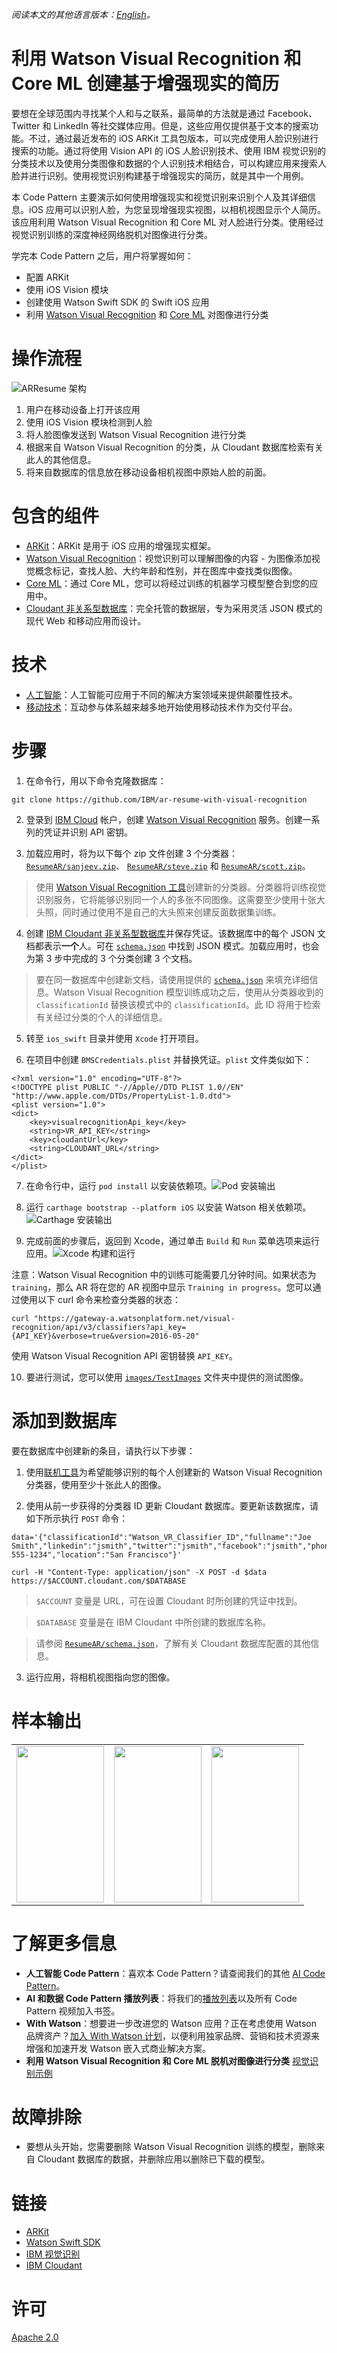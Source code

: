 *阅读本文的其他语言版本：[English](README.md)。*
# 利用 Watson Visual Recognition 和 Core ML 创建基于增强现实的简历

要想在全球范围内寻找某个人和与之联系，最简单的方法就是通过 Facebook、Twitter 和 LinkedIn 等社交媒体应用。但是，这些应用仅提供基于文本的搜索功能。不过，通过最近发布的 iOS ARKit 工具包版本，可以完成使用人脸识别进行搜索的功能。通过将使用 Vision API 的 iOS 人脸识别技术、使用 IBM 视觉识别的分类技术以及使用分类图像和数据的个人识别技术相结合，可以构建应用来搜索人脸并进行识别。使用视觉识别构建基于增强现实的简历，就是其中一个用例。

本 Code Pattern 主要演示如何使用增强现实和视觉识别来识别个人及其详细信息。iOS 应用可以识别人脸，为您呈现增强现实视图，以相机视图显示个人简历。该应用利用 Watson Visual Recognition 和 Core ML 对人脸进行分类。使用经过视觉识别训练的深度神经网络脱机对图像进行分类。

学完本 Code Pattern 之后，用户将掌握如何：

* 配置 ARKit
* 使用 iOS Vision 模块
* 创建使用 Watson Swift SDK 的 Swift iOS 应用
* 利用 [Watson Visual Recognition](https://www.ibm.com/watson/services/visual-recognition/) 和 [Core ML](https://developer.apple.com/machine-learning/) 对图像进行分类

# 操作流程
![ARResume 架构](images/architecture.png)

1. 用户在移动设备上打开该应用
2. 使用 iOS Vision 模块检测到人脸
3. 将人脸图像发送到 Watson Visual Recognition 进行分类
4. 根据来自 Watson Visual Recognition 的分类，从 Cloudant 数据库检索有关此人的其他信息。
5. 将来自数据库的信息放在移动设备相机视图中原始人脸的前面。

# 包含的组件

* [ARKit](https://developer.apple.com/arkit/)：ARKit 是用于 iOS 应用的增强现实框架。
* [Watson Visual Recognition](https://www.ibm.com/watson/developercloud/visual-recognition.html)：视觉识别可以理解图像的内容 - 为图像添加视觉概念标记，查找人脸、大约年龄和性别，并在图库中查找类似图像。
* [Core ML](https://developer.apple.com/documentation/coreml)：通过 Core ML，您可以将经过训练的机器学习模型整合到您的应用中。
* [Cloudant 非关系型数据库](https://console.ng.bluemix.net/catalog/services/cloudant-nosql-db)：完全托管的数据层，专为采用灵活 JSON 模式的现代 Web 和移动应用而设计。

# 技术

* [人工智能](https://medium.com/ibm-data-science-experience)：人工智能可应用于不同的解决方案领域来提供颠覆性技术。
* [移动技术](https://mobilefirstplatform.ibmcloud.com/)：互动参与体系越来越多地开始使用移动技术作为交付平台。

# 步骤

1. 在命令行，用以下命令克隆数据库：
```
git clone https://github.com/IBM/ar-resume-with-visual-recognition
```

2. 登录到 [IBM Cloud](http://bluemix.net/) 帐户，创建 [Watson Visual Recognition](https://console.bluemix.net/catalog/services/visual-recognition) 服务。创建一系列的凭证并识别 API 密钥。

3. 加载应用时，将为以下每个 zip 文件创建 3 个分类器：[`ResumeAR/sanjeev.zip`](ResumeAR/sanjeev.zip)、 [`ResumeAR/steve.zip`](ResumeAR/steve.zip) 和 [`ResumeAR/scott.zip`](ResumeAR/scott.zip)。
> 使用 [Watson Visual Recognition 工具](https://watson-visual-recognition.ng.bluemix.net/)创建新的分类器。分类器将训练视觉识别服务，它将能够识别同一个人的多张不同图像。这需要至少使用十张大头照，同时通过使用不是自己的大头照来创建反面数据集训练。

4. 创建 [IBM Cloudant 非关系型数据库](https://console.bluemix.net/catalog/services/cloudant-nosql-db)并保存凭证。该数据库中的每个 JSON 文档都表示**一个**人。可在 [`schema.json`](ResumeAR/schema.json) 中找到 JSON 模式。加载应用时，也会为第 3 步中完成的 3 个分类创建 3 个文档。 
> 要在同一数据库中创建新文档，请使用提供的 [`schema.json`](ResumeAR/schema.json) 来填充详细信息。Watson Visual Recognition 模型训练成功之后，使用从分类器收到的 `classificationId` 替换该模式中的 `classificationId`。此 ID 将用于检索有关经过分类的个人的详细信息。

5. 转至 `ios_swift` 目录并使用 `Xcode` 打开项目。

6. 在项目中创建 `BMSCredentials.plist` 并替换凭证。`plist` 文件类似如下：
```
<?xml version="1.0" encoding="UTF-8"?>
<!DOCTYPE plist PUBLIC "-//Apple//DTD PLIST 1.0//EN" "http://www.apple.com/DTDs/PropertyList-1.0.dtd">
<plist version="1.0">
<dict>
	<key>visualrecognitionApi_key</key>
	<string>VR_API_KEY</string>
	<key>cloudantUrl</key>
	<string>CLOUDANT_URL</string>	
</dict>
</plist>
```

7. 在命令行中，运行 `pod install` 以安装依赖项。![Pod 安装输出](images/pod-install-output.png)

8. 运行 `carthage bootstrap --platform iOS` 以安装 Watson 相关依赖项。![Carthage 安装输出](images/carthage-output.png)

9. 完成前面的步骤后，返回到 Xcode，通过单击 `Build` 和 `Run` 菜单选项来运行应用。![Xcode 构建和运行](images/build-and-run.png)

注意：Watson Visual Recognition 中的训练可能需要几分钟时间。如果状态为 `training`，那么 AR 将在您的 AR 视图中显示 `Training in progress`。您可以通过使用以下 curl 命令来检查分类器的状态：

```
curl "https://gateway-a.watsonplatform.net/visual-recognition/api/v3/classifiers?api_key={API_KEY}&verbose=true&version=2016-05-20"
```

使用 Watson Visual Recognition API 密钥替换 `API_KEY`。

10. 要进行测试，您可以使用 [`images/TestImages`](images/TestImages) 文件夹中提供的测试图像。

# 添加到数据库

要在数据库中创建新的条目，请执行以下步骤： 

1. 使用[联机工具](https://watson-visual-recognition.ng.bluemix.net/)为希望能够识别的每个人创建新的 Watson Visual Recognition 分类器，使用至少十张此人的图像。

2. 使用从前一步获得的分类器 ID 更新 Cloudant 数据库。要更新该数据库，请如下所示执行 `POST` 命令：

```
data='{"classificationId":"Watson_VR_Classifier_ID","fullname":"Joe Smith","linkedin":"jsmith","twitter":"jsmith","facebook":"jsmith","phone":"512-555-1234","location":"San Francisco"}'

curl -H "Content-Type: application/json" -X POST -d $data https://$ACCOUNT.cloudant.com/$DATABASE
```

> `$ACCOUNT` 变量是 URL，可在设置 Cloudant 时所创建的凭证中找到。

> `$DATABASE` 变量是在 IBM Cloudant 中所创建的数据库名称。

> 请参阅 [`ResumeAR/schema.json`](ResumeAR/schema.json)，了解有关 Cloudant 数据库配置的其他信息。

3. 运行应用，将相机视图指向您的图像。

# 样本输出

| | | |
|-|-|-|
| <img src="images/sanjeev_sample_output.png" height=250px width=140px> | <img src="images/steve_sample_output.png" height=250px width=140px> | <img src="images/scott_sample_output.png" height=250px width=140px> |

# 了解更多信息

* **人工智能 Code Pattern**：喜欢本 Code Pattern？请查阅我们的其他 [AI Code Pattern](https://developer.ibm.com/cn/technologies/artificial-intelligence/)。
* **AI 和数据 Code Pattern 播放列表**：将我们的[播放列表](http://i.youku.com/i/UNTI2NTA2NTAw/videos?spm=a2hzp.8244740.0.0)以及所有 Code Pattern 视频加入书签。
* **With Watson**：想要进一步改进您的 Watson 应用？正在考虑使用 Watson 品牌资产？[加入 With Watson 计划](https://www.ibm.com/watson/with-watson/)，以便利用独家品牌、营销和技术资源来增强和加速开发 Watson 嵌入式商业解决方案。
* **利用 Watson Visual Recognition 和 Core ML 脱机对图像进行分类** [视觉识别示例](https://github.com/watson-developer-cloud/visual-recognition-coreml)

# 故障排除
* 要想从头开始，您需要删除 Watson Visual Recognition 训练的模型，删除来自 Cloudant 数据库的数据，并删除应用以删除已下载的模型。

# 链接

* [ARKit](https://developer.apple.com/arkit)
* [Watson Swift SDK](https://github.com/watson-developer-cloud/swift-sdk)
* [IBM 视觉识别](https://www.ibm.com/watson/services/visual-recognition-4)
* [IBM Cloudant](https://www.ibm.com/cloud/cloudant) 

# 许可

[Apache 2.0](LICENSE)
